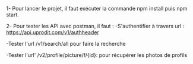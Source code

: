 
1- Pour lancer  le projet, il faut exécuter la commande npm install puis npm start.

2- Pour tester les API avec postman, il faut : 
 -S'authentifier  à travers url : https://api.uprodit.com/v1/authheader 

 -Tester l'url /v1/search/all  pour faire la recherche 


 -Tester l'url' /v2/profile/picture/f/{id}: pour récupérer les photos de profils  

